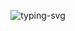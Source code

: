 <p align="center">
   <img src="(https://readme-typing-svg.herokuapp.com?color=F7320E&background=FF2E1100&center=true&vCenter=true&lines=%E6%9C%80%E7%BE%8E%E7%9A%84%E4%B8%8D%E6%98%AF%E4%B8%8B%E9%9B%A8%E5%A4%A9;%E6%98%AF%E6%9B%BE%E4%B8%8E%E4%BD%A0%E8%BA%B2%E8%BF%87%E9%9B%A8%E7%9A%84%E5%B1%8B%E6%AA%90" alt="typing-svg">
</p>
